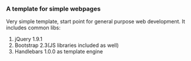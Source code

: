 ### A template for simple webpages

Very simple template, start point for general purpose web development. It includes common libs:
1. jQuery 1.9.1
2. Bootstrap 2.3(JS libraries included as well)
3. Handlebars 1.0.0 as template engine